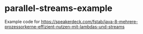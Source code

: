 parallel-streams-example
========================

Example code for https://speakerdeck.com/fstab/java-8-mehrere-prozessorkerne-effizient-nutzen-mit-lambdas-und-streams
